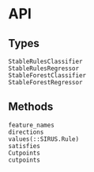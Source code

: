 # API

## Types

```@docs
StableRulesClassifier
StableRulesRegressor
StableForestClassifier
StableForestRegressor
```

## Methods

```@docs
feature_names
directions
values(::SIRUS.Rule)
satisfies
Cutpoints
cutpoints
```
